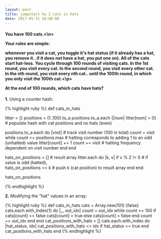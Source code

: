 ```yaml
---
layout: post
title: jumpstart hw 2 cats in hats
date: 2017-05-31 18:00:00
---
```

<h4>You have 100 cats.<\n>

 <p>Your rules are simple:</p>
 <p>whenever you visit a cat, you toggle it's hat status (if it
 already has a hat, you remove it.. if it does not have a hat, you put one on).
 All of the cats start hat-less. You cycle through 100 rounds of visiting cats.
 In the 1st round, you visit every cat. In the second round, you visit every other cat.
 In the nth round, you visit every nth cat.. until the 100th round, in which you only
 visit the 100th cat.<\p>

 <p> At the end of 100 rounds, which cats have hats?</p></h4>

<p><strong>1.</strong> Using a counter hash:</p>

{% highlight ruby %}
 def cats_in_hats

  litter = {}
  positions = (1..100).to_a
  positions.to_a.each {|num| litter[num] = 0} # populate hash with cat positions and no hats (even)

  positions.to_a.each do |visit| # track visit number (100 in total)
    count = visit
    while count <= positions.max  # hatting corresponds to adding 1 to an odd (unhatted) value
      litter[count] += 1
      count += visit # hatting frequency dependent on visit number
    end
  end

  hats_on_positions = [] # result array
  litter.each do |k, v|
    if v % 2 != 0 # if value is odd (hatted),  
      hats_on_positions << k # push k (cat position) to result array
    end
  end

  hats_on_positions

{% endhighlight %}

 <p><strong>2.</strong> Modifying the "hat" values in an array:</p>

{% highlight ruby %}
def cats_in_hats
  cats = Array.new(101) {false}
  cats.each.with_index(1) do |_, out_idx|
    count = out_idx
    while count <= 100
      if cats[count] == false
        cats[count] = true
      else
        cats[count] = false
      end
      count += out_idx
    end
  end
  cat_positions_with_hats = []
  cats.each.with_index do |hat_status, idx|
    cat_positions_with_hats << idx if hat_status == true
  end
  cat_positions_with_hats
end
{% endhighlight %}
